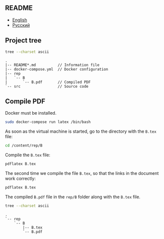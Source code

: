 ## README

- [English](README.md)
- [Русский](README-ru.md)

## Project tree

```bash
tree --charset ascii
```

```
.
|-- README*.md          // Information file
|-- docker-compose.yml  // Docker configuration
|-- rep
|   `-- B
|       `-- B.pdf       // Compiled PDF
`-- src                 // Source code
```

## Compile PDF

Docker must be installed.

```bash
sudo docker-compose run latex /bin/bash
```

As soon as the virtual machine is started, go to the directory with the `B.tex` file:

```bash
cd /content/rep/B
```

Compile the `B.tex` file:

```bash
pdflatex B.tex
```

The second time we compile the file `B.tex`, so that the links in the document work correctly:

```bash
pdflatex B.tex
```

The compiled `B.pdf` file in the `rep/B` folder along with the `B.tex` file.

```bash
tree --charset ascii
```

```
.
`-- rep
    `-- B
        |-- B.tex
        `-- B.pdf
```
